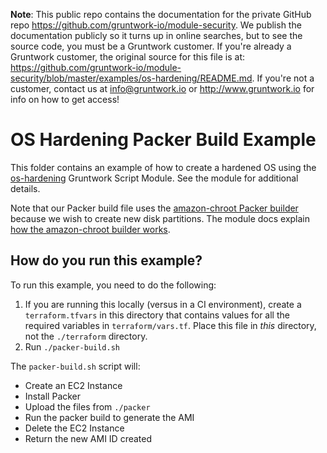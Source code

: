 **Note**: This public repo contains the documentation for the private GitHub repo <https://github.com/gruntwork-io/module-security>.
We publish the documentation publicly so it turns up in online searches, but to see the source code, you must be a Gruntwork customer.
If you're already a Gruntwork customer, the original source for this file is at: <https://github.com/gruntwork-io/module-security/blob/master/examples/os-hardening/README.md>.
If you're not a customer, contact us at <info@gruntwork.io> or <http://www.gruntwork.io> for info on how to get access!

# OS Hardening Packer Build Example

This folder contains an example of how to create a hardened OS using the [os-hardening](/modules/os-hardening) Gruntwork 
Script Module. See the module for additional details.
   
Note that our Packer build file uses the [amazon-chroot Packer builder](https://www.packer.io/docs/builders/amazon-chroot.html)
because we wish to create new disk partitions. The module docs explain [how the amazon-chroot builder works](
/modules/os-hardening/#the-packer-amazon-chroot-builder).

## How do you run this example?

To run this example, you need to do the following:

1. If you are running this locally (versus in a CI environment), create a `terraform.tfvars` in this directory that contains
   values for all the required variables in `terraform/vars.tf`. Place this file in *this* directory, not the `./terraform`
    directory.
1. Run `./packer-build.sh`
 
The `packer-build.sh` script will:

- Create an EC2 Instance
- Install Packer
- Upload the files from `./packer`
- Run the packer build to generate the AMI
- Delete the EC2 Instance
- Return the new AMI ID created

